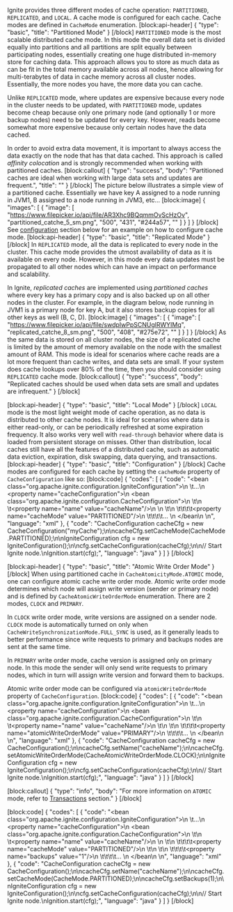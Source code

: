 Ignite provides three different modes of cache operation: `PARTITIONED`, `REPLICATED`, and `LOCAL`. A cache mode is configured for each cache. Cache modes are defined in `CacheMode` enumeration. 
[block:api-header]
{
  "type": "basic",
  "title": "Partitioned Mode"
}
[/block]
`PARTITIONED` mode is the most scalable distributed cache mode. In this mode the overall data set is divided equally into partitions and all partitions are split equally between participating nodes, essentially creating one huge distributed in-memory store for caching data. This approach allows you to store as much data as can be fit in the total memory available across all nodes, hence allowing for multi-terabytes of data in cache memory across all cluster nodes. Essentially, the more nodes you have, the more data you can cache.

Unlike `REPLICATED` mode, where updates are expensive because every node in the cluster needs to be updated, with `PARTITIONED` mode, updates become cheap because only one primary node (and optionally 1 or more backup nodes) need to be updated for every key. However, reads become somewhat more expensive because only certain nodes have the data cached. 

In order to avoid extra data movement, it is important to always access the data exactly on the node that has that data cached. This approach is called *affinity colocation* and is strongly recommended when working with partitioned caches.
[block:callout]
{
  "type": "success",
  "body": "Partitioned caches are ideal when working with large data sets and updates are frequent.",
  "title": ""
}
[/block]
The picture below illustrates a simple view of a partitioned cache. Essentially we have key A assigned to a node running in JVM1, B assigned to a node running in JVM3, etc...
[block:image]
{
  "images": [
    {
      "image": [
        "https://www.filepicker.io/api/file/AR3Xhc9BQqmmOvScHzOv",
        "partitioned_catche_5_sm.png",
        "500",
        "431",
        "#244a57",
        ""
      ]
    }
  ]
}
[/block]
See [configuration](#configuration) section below for an example on how to configure cache mode.
[block:api-header]
{
  "type": "basic",
  "title": "Replicated Mode"
}
[/block]
In `REPLICATED` mode, all the data is replicated to every node in the cluster. This cache mode provides the utmost availability of data as it is available on every node. However, in this mode every data updates must be propagated to all other nodes which can have an impact on performance and scalability. 

In Ignite, *replicated caches* are implemented using *partitioned caches* where every key has a primary copy and is also backed up on all other nodes in the cluster. For example, in the diagram below, node running in JVM1 is a primary node for key A, but it also stores backup copies for all other keys as well (B, C, D).
[block:image]
{
  "images": [
    {
      "image": [
        "https://www.filepicker.io/api/file/swdpIwPpSCNUglRWYIMq",
        "replicated_catche_8_sm.png",
        "500",
        "408",
        "#275e72",
        ""
      ]
    }
  ]
}
[/block]
As the same data is stored on all cluster nodes, the size of a replicated cache is limited by the amount of memory available on the node with the smallest amount of RAM. This mode is ideal for scenarios where cache reads are a lot more frequent than cache writes, and data sets are small. If your system does cache lookups over 80% of the time, then you should consider using `REPLICATED` cache mode.
[block:callout]
{
  "type": "success",
  "body": "Replicated caches should be used when data sets are small and updates are infrequent."
}
[/block]

[block:api-header]
{
  "type": "basic",
  "title": "Local Mode"
}
[/block]
`LOCAL` mode is the most light weight mode of cache operation, as no data is distributed to other cache nodes. It is ideal for scenarios where data is either read-only, or can be periodically refreshed at some expiration frequency. It also works very well with `read-through` behavior where data is loaded from persistent storage on misses. Other than distribution, local caches still have all the features of a distributed cache, such as automatic data eviction, expiration, disk swapping, data querying, and transactions.
[block:api-header]
{
  "type": "basic",
  "title": "Configuration"
}
[/block]
Cache modes are configured for each cache by setting the `cacheMode` property of `CacheConfiguration` like so:
[block:code]
{
  "codes": [
    {
      "code": "<bean class=\"org.apache.ignite.configuration.IgniteConfiguration\">\n  \t...\n    <property name=\"cacheConfiguration\">\n        <bean class=\"org.apache.ignite.configuration.CacheConfiguration\">\n           \t<!-- Set a cache name. -->\n           \t<property name=\"name\" value=\"cacheName\"/>\n            \n          \t<!-- Set cache mode. -->\n    \t\t\t\t<property name=\"cacheMode\" value=\"PARTITIONED\"/>\n    \t\t\t\t... \n        </bean\n    </property>\n</bean>",
      "language": "xml"
    },
    {
      "code": "CacheConfiguration cacheCfg = new CacheConfiguration(\"myCache\");\n\ncacheCfg.setCacheMode(CacheMode.PARTITIONED);\n\nIgniteConfiguration cfg = new IgniteConfiguration();\n\ncfg.setCacheConfiguration(cacheCfg);\n\n// Start Ignite node.\nIgnition.start(cfg);",
      "language": "java"
    }
  ]
}
[/block]

[block:api-header]
{
  "type": "basic",
  "title": "Atomic Write Order Mode"
}
[/block]
When using partitioned cache in `CacheAtomicityMode.ATOMIC` mode, one can configure atomic cache write order mode. Atomic write order mode determines which node will assign write version (sender or primary node) and is defined by `CacheAtomicWriteOrderMode` enumeration. There are 2 modes, `CLOCK` and `PRIMARY`. 

In `CLOCK` write order mode, write versions are assigned on a sender node. `CLOCK` mode is automatically turned on only when `CacheWriteSynchronizationMode.FULL_SYNC` is used, as it  generally leads to better performance since write requests to primary and backups nodes are sent at the same time. 

In `PRIMARY` write order mode, cache version is assigned only on primary node. In this mode the sender will only send write requests to primary nodes, which in turn will assign write version and forward them to backups.

Atomic write order mode can be configured via `atomicWriteOrderMode` property of `CacheConfiguration`. 
[block:code]
{
  "codes": [
    {
      "code": "<bean class=\"org.apache.ignite.configuration.IgniteConfiguration\">\n  \t...\n    <property name=\"cacheConfiguration\">\n        <bean class=\"org.apache.ignite.configuration.CacheConfiguration\">\n           \t<!-- Set a cache name. -->\n           \t<property name=\"name\" value=\"cacheName\"/>\n          \t\n          \t<!-- Atomic write order mode. -->\n    \t\t\t\t<property name=\"atomicWriteOrderMode\" value=\"PRIMARY\"/>\n    \t\t\t\t... \n        </bean\n    </property>\n</bean>",
      "language": "xml"
    },
    {
      "code": "CacheConfiguration cacheCfg = new CacheConfiguration();\n\ncacheCfg.setName(\"cacheName\");\n\ncacheCfg.setAtomicWriteOrderMode(CacheAtomicWriteOrderMode.CLOCK);\n\nIgniteConfiguration cfg = new IgniteConfiguration();\n\ncfg.setCacheConfiguration(cacheCfg);\n\n// Start Ignite node.\nIgnition.start(cfg);",
      "language": "java"
    }
  ]
}
[/block]

[block:callout]
{
  "type": "info",
  "body": "For more information on `ATOMIC` mode, refer to [Transactions](/docs/transactions) section."
}
[/block]

[block:code]
{
  "codes": [
    {
      "code": "<bean class=\"org.apache.ignite.configuration.IgniteConfiguration\">\n  \t...\n    <property name=\"cacheConfiguration\">\n        <bean class=\"org.apache.ignite.configuration.CacheConfiguration\">\n           \t<!-- Set a cache name. -->\n           \t<property name=\"name\" value=\"cacheName\"/>\n          \n          \t<!-- Set cache mode. -->\n    \t\t\t\t<property name=\"cacheMode\" value=\"PARTITIONED\"/>\n          \t\n          \t<!-- Number of backup nodes. -->\n    \t\t\t\t<property name=\"backups\" value=\"1\"/>\n    \t\t\t\t... \n        </bean\n    </property>\n</bean>",
      "language": "xml"
    },
    {
      "code": "CacheConfiguration cacheCfg = new CacheConfiguration();\n\ncacheCfg.setName(\"cacheName\");\n\ncacheCfg.setCacheMode(CacheMode.PARTITIONED);\n\ncacheCfg.setBackups(1);\n\nIgniteConfiguration cfg = new IgniteConfiguration();\n\ncfg.setCacheConfiguration(cacheCfg);\n\n// Start Ignite node.\nIgnition.start(cfg);",
      "language": "java"
    }
  ]
}
[/block]